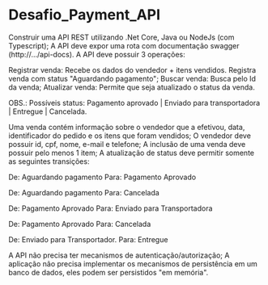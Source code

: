 # Desafio_Payment_API

Construir uma API REST utilizando .Net Core, Java ou NodeJs (com Typescript);
A API deve expor uma rota com documentação swagger (http://.../api-docs).
A API deve possuir 3 operações:

Registrar venda: Recebe os dados do vendedor + itens vendidos. Registra venda com status "Aguardando pagamento";
Buscar venda: Busca pelo Id da venda;
Atualizar venda: Permite que seja atualizado o status da venda.

OBS.: Possíveis status: Pagamento aprovado | Enviado para transportadora | Entregue | Cancelada.




Uma venda contém informação sobre o vendedor que a efetivou, data, identificador do pedido e os itens que foram vendidos;
O vendedor deve possuir id, cpf, nome, e-mail e telefone;
A inclusão de uma venda deve possuir pelo menos 1 item;
A atualização de status deve permitir somente as seguintes transições:

De: Aguardando pagamento Para: Pagamento Aprovado

De: Aguardando pagamento Para: Cancelada

De: Pagamento Aprovado Para: Enviado para Transportadora

De: Pagamento Aprovado Para: Cancelada

De: Enviado para Transportador. Para: Entregue



A API não precisa ter mecanismos de autenticação/autorização;
A aplicação não precisa implementar os mecanismos de persistência em um banco de dados, eles podem ser persistidos "em memória".

